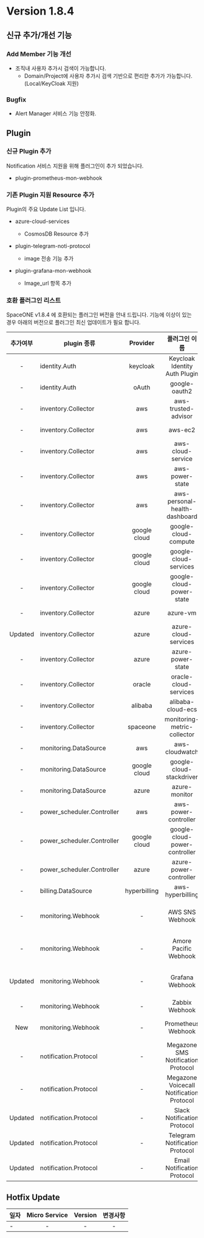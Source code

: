 # Version 1.8.4 

## 신규 추가/개선 기능

### Add Member 기능 개선 
- 조직내 사용자 추가시 검색이 가능합니다.  
  - Domain/Project에 사용자 추가시 검색 기반으로 편리한 추가가 가능합니다.(Local/KeyCloak 지원)

### Bugfix
- Alert Manager 서비스 기능 안정화.
  
## Plugin 

### 신규 Plugin 추가
Notification 서비스 지원을 위해 플러그인이 추가 되었습니다.

- plugin-prometheus-mon-webhook

### 기존 Plugin 지원 Resource 추가

Plugin의 주요 Update List 입니다.
 
- azure-cloud-services
    - CosmosDB Resource 추가
  
- plugin-telegram-noti-protocol
    - image 전송 기능 추가

- plugin-grafana-mon-webhook
    - Image_url 항목 추가
  


### 호환 플러그인 리스트

SpaceONE v1.8.4 에 호환되는 플러그인 버전을 안내 드립니다.
기능에 이상이 있는 경우 아래의 버전으로 플러그인 최신 업데이트가 필요 합니다.

|추가여부|plugin 종류|Provider|플러그인 이름| plugin_id | version |
|:---:|---|:---:|:---:|:---:|:---:|
|-|identity.Auth|keycloak|Keycloak Identity Auth Plugin|plugin-keycloak-identity-auth|v1.2|
|-|identity.Auth|oAuth|google-oauth2|plugin-e6b1b0bbacc6|v1.1|
|-|inventory.Collector|aws|aws-trusted-advisor|plugin-eb120a41bb8d|v1.4|
|-|inventory.Collector|aws|aws-ec2|plugin-49f224ef6d36|v1.12|
|-|inventory.Collector|aws|aws-cloud-service|plugin-54487559e402|v1.11.8|
|-|inventory.Collector|aws|aws-power-state|plugin-516babd3637c|v1.6|
|-|inventory.Collector|aws|aws-personal-health-dashboard|plugin-986155af217b|v1.4|
|-|inventory.Collector|google cloud|google-cloud-compute|plugin-13c3051967ce|v1.2.7|
|-|inventory.Collector|google cloud|google-cloud-services|plugin-87dc35ecb550|v1.2.9|
|-|inventory.Collector|google cloud|google-cloud-power-state|plugin-11f322fa4106|v1.1.3|
|-|inventory.Collector|azure|azure-vm|plugin-c1104066ca52|v1.2.12|
|Updated|inventory.Collector|azure|azure-cloud-services|plugin-6fec638f139c|v1.2.10|
|-|inventory.Collector|azure|azure-power-state|plugin-d7a1d8670488|v1.0.3|
|-|inventory.Collector|oracle|oracle-cloud-services| N/A | |
|-|inventory.Collector|alibaba|alibaba-cloud-ecs| N/A | |
|-|inventory.Collector|spaceone|monitoring-metric-collector|plugin-023782c156cf|v1.2.4|
|-|monitoring.DataSource|aws|aws-cloudwatch|plugin-41782f6158bb|v1.1.4|
|-|monitoring.DataSource|google cloud|google-cloud-stackdriver|plugin-57773973639a|v1.0.7|
|-|monitoring.DataSource|azure|azure-monitor|plugin-c6c14566298c|v1.0.4|
|-|power_scheduler.Controller|aws|aws-power-controller|plugin-5cd621a04f04|v1.4.4|
|-|power_scheduler.Controller|google cloud|google-cloud-power-controller|plugin-982ca2693f39|v1.1.4|
|-|power_scheduler.Controller|azure|azure-power-controller| N/A |v1.0.1|
|-|billing.DataSource|hyperbilling|aws-hyperbilling|plugin-b60505e70f9d|v1.0.2|
|-|monitoring.Webhook|-|AWS SNS Webhook|plugin-aws-sns-monitoring-webhook|v1.1|
|-|monitoring.Webhook|-| Amore Pacific Webhook |plugin-amorepacific-monitoring-webhook|v1.0.2|
|Updated|monitoring.Webhook|-| Grafana Webhook | plugin-grafana-monitoring-webhook |v1.0.2|
|-|monitoring.Webhook|-| Zabbix Webhook | plugin-zabbix-mon-webhook |v1.0|
|New|monitoring.Webhook|-| Prometheus Webhook | plugin-prometheus-mon-webhook |v1.0|
|-|notification.Protocol|-| Megazone SMS Notification Protocol | plugin-sms-notification-protocol |v1.0.1|
|-|notification.Protocol|-| Megazone Voicecall Notification Protocol | plugin-voicecall-notification-protocol |v1.0.4|
|Updated|notification.Protocol|-| Slack Notification Protocol | slack-notification-protocol |v1.0.2|
|Updated|notification.Protocol|-| Telegram Notification Protocol | plugin-telegram-noti-protocol |v1.0.1|
|Updated|notification.Protocol|-| Email Notification Protocol | plugin-email-noti-protocol |v1.0|




## Hotfix Update
|일자|Micro Service|Version|변경사항|
|---|:---:|:---:|:---:|
|-|-|-| - |



